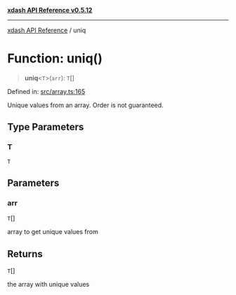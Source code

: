 [**xdash API Reference v0.5.12**](index.md)

***

[xdash API Reference](/xdash/api/index.md) / uniq

# Function: uniq()

> **uniq**\<`T`\>(`arr`): `T`[]

Defined in: [src/array.ts:165](https://github.com/shtse8/xdash/blob/ed88c6e7ad3be9e5e1e06776f9ca07ed27d97c13/src/array.ts#L165)

Unique values from an array. Order is not guaranteed.

## Type Parameters

### T

`T`

## Parameters

### arr

`T`[]

array to get unique values from

## Returns

`T`[]

the array with unique values
